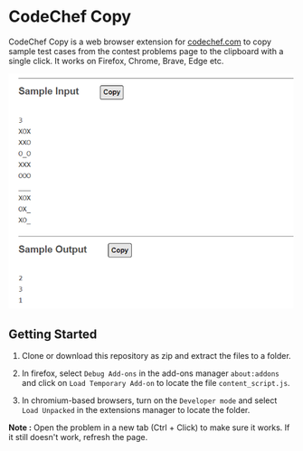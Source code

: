 # CodeChef Copy

CodeChef Copy is a web browser extension for [codechef.com](https://www.codechef.com) to copy sample test cases from the contest problems page to the clipboard with a single click. It works on Firefox, Chrome, Brave, Edge etc.

![](preview.png)

## Getting Started

 1. Clone or download this repository as zip and extract the files to a folder.

 2. In firefox, select `Debug Add-ons` in the add-ons manager `about:addons` and click on `Load Temporary Add-on` to locate the file `content_script.js`.

 3. In chromium-based browsers, turn on the `Developer mode` and select `Load Unpacked` in the extensions manager to locate the folder.

**Note :** Open the problem in a new tab (Ctrl + Click) to make sure it works. If it still doesn't work, refresh the page.
